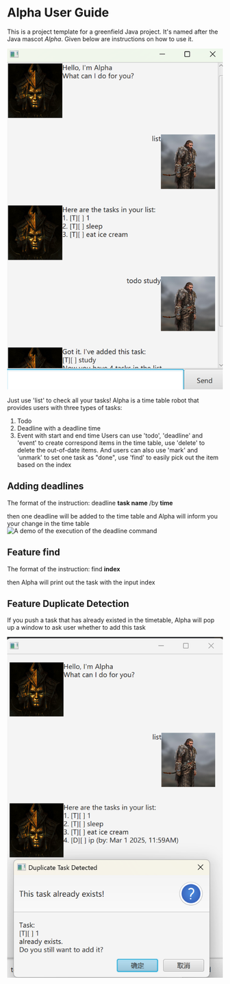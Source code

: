 # Alpha User Guide

This is a project template for a greenfield Java project. It's named after the Java mascot _Alpha_. Given below are instructions on how to use it.

![A demo of Alpha](https://raw.githubusercontent.com/gandwarf/ip/234e1355ee759c671dcbccc607f0ea00459bf128/A%20demo%20of%20Alpha.png)

Just use 'list' to check all your tasks!
Alpha is a time table robot that provides users with three types of tasks:
  1. Todo
  2. Deadline with a deadline time
  3. Event with start and end time
Users can use 'todo', 'deadline' and 'event' to create correspond items in the time table, use 'delete' to delete the out-of-date items.
And users can also use 'mark' and 'unmark' to set one task as "done", use 'find' to easily pick out the item based on the index
## Adding deadlines

The format of the instruction: deadline **task name** /by **time**

then one deadline will be added to the time table and Alpha will inform you your change in the time table
![A demo of the execution of the deadline command](https://raw.githubusecontent.com/gandwarf/ip/d75b4389f189bb813cbe851a9de2772737ef494a/a%20demo%20of%20the%20execution%20of%20deadline%20command.png)

## Feature find

The format of the instruction: find **index**

then Alpha will print out the task with the input index

## Feature Duplicate Detection

If you push a task that has already existed in the timetable, Alpha will pop up a window to ask user whether to add this task

![A demo of the execution of Duplicate Detection](https://raw.githubusercontent.com/gandwarf/ip/5dfe7a2276dddbb8e23485a2e541ba2786ca523c/a%20demo%20of%20the%20execution%20of%20Duplicate%20Detection.png)